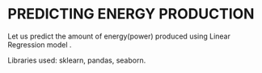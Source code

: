 # PREDICTING ENERGY PRODUCTION

Let us predict the amount of energy(power) produced using Linear Regression model .

Libraries used:
  sklearn,
  pandas,
  seaborn.
